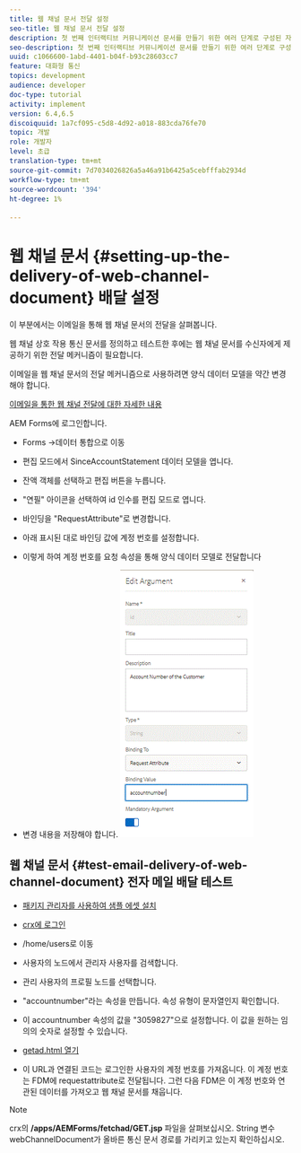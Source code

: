 ```yaml
---
title: 웹 채널 문서 전달 설정
seo-title: 웹 채널 문서 전달 설정
description: 첫 번째 인터랙티브 커뮤니케이션 문서를 만들기 위한 여러 단계로 구성된 자습서의 마지막 부분입니다. 이 부분에서는 이메일을 통해 웹 채널 문서의 전달을 살펴봅니다.
seo-description: 첫 번째 인터랙티브 커뮤니케이션 문서를 만들기 위한 여러 단계로 구성된 자습서의 마지막 부분입니다. 이 부분에서는 이메일을 통해 웹 채널 문서의 전달을 살펴봅니다.
uuid: c1066600-1abd-4401-b04f-b93c28603cc7
feature: 대화형 통신
topics: development
audience: developer
doc-type: tutorial
activity: implement
version: 6.4,6.5
discoiquuid: 1a7cf095-c5d8-4d92-a018-883cda76fe70
topic: 개발
role: 개발자
level: 초급
translation-type: tm+mt
source-git-commit: 7d7034026826a5a46a91b6425a5cebfffab2934d
workflow-type: tm+mt
source-wordcount: '394'
ht-degree: 1%

---
```



# 웹 채널 문서 {#setting-up-the-delivery-of-web-channel-document} 배달 설정


이 부분에서는 이메일을 통해 웹 채널 문서의 전달을 살펴봅니다.

웹 채널 상호 작용 통신 문서를 정의하고 테스트한 후에는 웹 채널 문서를 수신자에게 제공하기 위한 전달 메커니즘이 필요합니다.

이메일을 웹 채널 문서의 전달 메커니즘으로 사용하려면 양식 데이터 모델을 약간 변경해야 합니다.

[이메일을 통한 웹 채널 전달에 대한 자세한 내용](/help/forms/interactive-communications/delivery-of-web-channel-document-tutorial-use.md)

AEM Forms에 로그인합니다.

* Forms ->데이터 통합으로 이동

* 편집 모드에서 SinceAccountStatement 데이터 모델을 엽니다.

* 잔액 객체를 선택하고 편집 버튼을 누릅니다.

* &quot;연필&quot; 아이콘을 선택하여 id 인수를 편집 모드로 엽니다.

* 바인딩을 &quot;RequestAttribute&quot;로 변경합니다.

* 아래 표시된 대로 바인딩 값에 계정 번호를 설정합니다.

* 이렇게 하여 계정 번호를 요청 속성을 통해 양식 데이터 모델로 전달합니다

* 변경 내용을 저장해야 합니다.
   ![fdm](assets/requestattribute.gif)

## 웹 채널 문서 {#test-email-delivery-of-web-channel-document} 전자 메일 배달 테스트

* [패키지 관리자를 사용하여 샘플 에셋 설치](assets/webchanneldelivery.zip)
* [crx에 로그인](http://localhost:4502/crx/de/index.jsp#)

* /home/users로 이동

* 사용자의 노드에서 관리자 사용자를 검색합니다.

* 관리 사용자의 프로필 노드를 선택합니다.

* &quot;accountnumber&quot;라는 속성을 만듭니다. 속성 유형이 문자열인지 확인합니다.

* 이 accountnumber 속성의 값을 &quot;3059827&quot;으로 설정합니다. 이 값을 원하는 임의의 숫자로 설정할 수 있습니다.

* [getad.html 열기](http://localhost:4502/content/getad.html)

* 이 URL과 연결된 코드는 로그인한 사용자의 계정 번호를 가져옵니다. 이 계정 번호는 FDM에 requestattribute로 전달됩니다. 그런 다음 FDM은 이 계정 번호와 연관된 데이터를 가져오고 웹 채널 문서를 채웁니다.

>[!NOTE]
>
>crx의 **/apps/AEMForms/fetchad/GET.jsp** 파일을 살펴보십시오. String 변수 webChannelDocument가 올바른 통신 문서 경로를 가리키고 있는지 확인하십시오.
